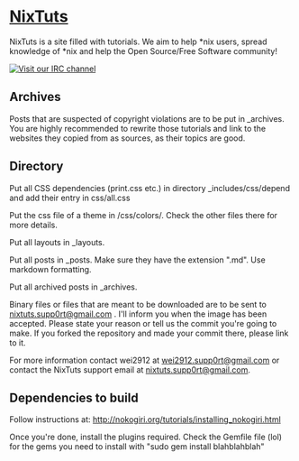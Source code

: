 # [NixTuts](http://nixtuts.info)

NixTuts is a site filled with tutorials. We aim to help *nix users, spread knowledge of *nix and help the Open Source/Free Software community!

[![Visit our IRC channel](https://kiwiirc.com/buttons/irc.spotchat.org/NixTuts.png)](https://kiwiirc.com/client/irc.spotchat.org/?nick=kiwi_guest|?#NixTuts)

## Archives

Posts that are suspected of copyright violations are to be put in _archives. You are highly recommended to rewrite those tutorials and link to the websites they copied from as sources, as their topics are good.

## Directory

Put all CSS dependencies (print.css etc.) in directory _includes/css/depend and add their entry in css/all.css         
               
Put the css file of a theme in /css/colors/. Check the other files there for more details.

Put all layouts in _layouts.

Put all posts in _posts. Make sure they have the extension ".md". Use markdown formatting.

Put all archived posts in _archives.

Binary files or files that are meant to be downloaded are to be sent to nixtuts.supp0rt@gmail.com . I'll inform you when the image has been accepted. Please state your reason or tell us the commit you're going to make. If you forked the repository and made your commit there, please link to it.

For more information contact wei2912 at wei2912.supp0rt@gmail.com or contact the NixTuts support email at nixtuts.supp0rt@gmail.com.

## Dependencies to build

Follow instructions at: http://nokogiri.org/tutorials/installing_nokogiri.html

Once you're done, install the plugins required. Check the Gemfile file (lol) for the gems you need to install with "sudo gem install blahblahblah"
